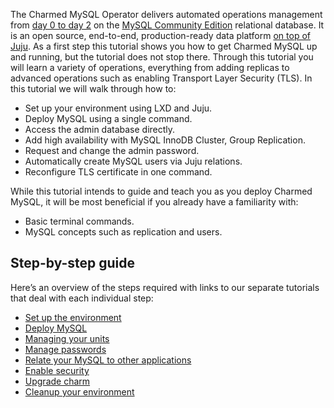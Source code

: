 The Charmed MySQL Operator delivers automated operations management from [day 0 to day 2](https://codilime.com/blog/day-0-day-1-day-2-the-software-lifecycle-in-the-cloud-age/) on the [MySQL Community Edition](https://www.mysql.com/products/community/) relational database. It is an open source, end-to-end, production-ready data platform [on top of Juju](https://juju.is/). As a first step this tutorial shows you how to get Charmed MySQL up and running, but the tutorial does not stop there. Through this tutorial you will learn a variety of operations, everything from adding replicas to advanced operations such as enabling Transport Layer Security (TLS). In this tutorial we will walk through how to:
- Set up your environment using LXD and Juju.
- Deploy MySQL using a single command.
- Access the admin database directly.
- Add high availability with MySQL InnoDB Cluster, Group Replication.
- Request and change the admin password.
- Automatically create MySQL users via Juju relations.
- Reconfigure TLS certificate in one command.

While this tutorial intends to guide and teach you as you deploy Charmed MySQL, it will be most beneficial if you already have a familiarity with:
- Basic terminal commands.
- MySQL concepts such as replication and users.

## Step-by-step guide

Here’s an overview of the steps required with links to our separate tutorials that deal with each individual step:
* [Set up the environment](/t/charmed-mysql-tutorial-setup-environment/9924?channel=8.0/edge)
* [Deploy MySQL](/t/charmed-mysql-tutorial-deploy-mysql/9912?channel=8.0/edge)
* [Managing your units](/t/charmed-mysql-tutorial-managing-units/9920?channel=8.0/edge)
* [Manage passwords](/t/charmed-mysql-tutorial-manage-passwords/9918?channel=8.0/edge)
* [Relate your MySQL to other applications](/t/charmed-mysql-tutorial-integrations/9916?channel=8.0/edge)
* [Enable security](/t/charmed-mysql-tutorial-enable-security/9914?channel=8.0/edge)
* [Upgrade charm](/t/11745?channel=8.0/edge)
* [Cleanup your environment](/t/charmed-mysql-tutorial-cleanup-environment/9910?channel=8.0/edge)
